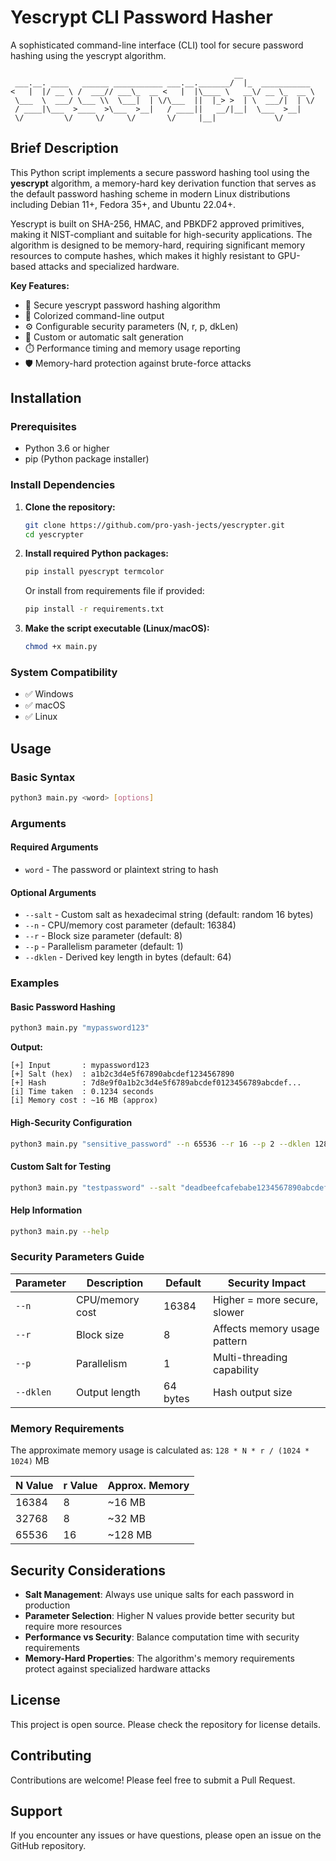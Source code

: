 
# Yescrypt CLI Password Hasher

A sophisticated command-line interface (CLI) tool for secure password hashing using the yescrypt algorithm.

```
                                                  __                
 ___.__. ____   ______ ___________ ___.__._______/  |_  ___________ 
<   |  |/ __ \ /  ___// ___\_  __ <   |  |\____ \   __\/ __ \_  __ \
 \___  \  ___/ \___ \\  \___|  | \/\___  ||  |_> >  | \  ___/|  | \/
 / ____|\___  >____  >\___  >__|   / ____||   __/|__|  \___  >__|   
 \/         \/     \/     \/       \/     |__|             \/       
```

## Brief Description

This Python script implements a secure password hashing tool using the **yescrypt** algorithm, a memory-hard key derivation function that serves as the default password hashing scheme in modern Linux distributions including Debian 11+, Fedora 35+, and Ubuntu 22.04+. 

Yescrypt is built on SHA-256, HMAC, and PBKDF2 approved primitives, making it NIST-compliant and suitable for high-security applications. The algorithm is designed to be memory-hard, requiring significant memory resources to compute hashes, which makes it highly resistant to GPU-based attacks and specialized hardware.

**Key Features:**
- 🔐 Secure yescrypt password hashing algorithm
- 🎨 Colorized command-line output
- ⚙️ Configurable security parameters (N, r, p, dkLen)
- 🧂 Custom or automatic salt generation
- ⏱️ Performance timing and memory usage reporting
- 🛡️ Memory-hard protection against brute-force attacks

## Installation

### Prerequisites
- Python 3.6 or higher
- pip (Python package installer)

### Install Dependencies

1. **Clone the repository:**
   ```bash
   git clone https://github.com/pro-yash-jects/yescrypter.git
   cd yescrypter
   ```

2. **Install required Python packages:**
   ```bash
   pip install pyescrypt termcolor
   ```

   Or install from requirements file if provided:
   ```bash
   pip install -r requirements.txt
   ```

3. **Make the script executable (Linux/macOS):**
   ```bash
   chmod +x main.py
   ```

### System Compatibility
- ✅ Windows
- ✅ macOS  
- ✅ Linux

## Usage

### Basic Syntax

```bash
python3 main.py <word> [options]
```

### Arguments

#### Required Arguments
- `word` - The password or plaintext string to hash

#### Optional Arguments
- `--salt` - Custom salt as hexadecimal string (default: random 16 bytes)
- `--n` - CPU/memory cost parameter (default: 16384)
- `--r` - Block size parameter (default: 8)
- `--p` - Parallelism parameter (default: 1)
- `--dklen` - Derived key length in bytes (default: 64)

### Examples

#### Basic Password Hashing
```bash
python3 main.py "mypassword123"
```

**Output:**
```
[+] Input       : mypassword123
[+] Salt (hex)  : a1b2c3d4e5f67890abcdef1234567890
[+] Hash        : 7d8e9f0a1b2c3d4e5f6789abcdef0123456789abcdef...
[i] Time taken  : 0.1234 seconds
[i] Memory cost : ~16 MB (approx)
```

#### High-Security Configuration
```bash
python3 main.py "sensitive_password" --n 65536 --r 16 --p 2 --dklen 128
```

#### Custom Salt for Testing
```bash
python3 main.py "testpassword" --salt "deadbeefcafebabe1234567890abcdef"
```

#### Help Information
```bash
python3 main.py --help
```

### Security Parameters Guide

| Parameter | Description | Default | Security Impact |
|-----------|-------------|---------|-----------------|
| `--n` | CPU/memory cost | 16384 | Higher = more secure, slower |
| `--r` | Block size | 8 | Affects memory usage pattern |
| `--p` | Parallelism | 1 | Multi-threading capability |
| `--dklen` | Output length | 64 bytes | Hash output size |

### Memory Requirements

The approximate memory usage is calculated as: `128 * N * r / (1024 * 1024)` MB

| N Value | r Value | Approx. Memory |
|---------|---------|----------------|
| 16384 | 8 | ~16 MB |
| 32768 | 8 | ~32 MB |
| 65536 | 16 | ~128 MB |

## Security Considerations

- **Salt Management**: Always use unique salts for each password in production
- **Parameter Selection**: Higher N values provide better security but require more resources
- **Performance vs Security**: Balance computation time with security requirements
- **Memory-Hard Properties**: The algorithm's memory requirements protect against specialized hardware attacks

## License

This project is open source. Please check the repository for license details.

## Contributing

Contributions are welcome! Please feel free to submit a Pull Request.

## Support

If you encounter any issues or have questions, please open an issue on the GitHub repository.
